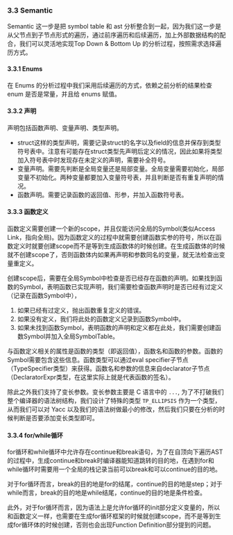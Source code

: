 ### 3.3 Semantic

Semantic 这一步是把 symbol table 和 ast 分析整合到一起，因为我们这一步是从父节点到子节点形式的遍历，通过前序遍历和后续遍历，加上外部数据结构的配合，我们可以灵活地实现Top Down & Bottom Up 的分析过程，按照需求选择遍历方式。

#### 3.3.1 Enums

在 Enums 的分析过程中我们采用后续遍历的方式，依赖之前分析的结果检查 enum 是否是常量，并且给 enums 赋值。

#### 3.3.2 声明

声明包括函数声明、变量声明、类型声明。

* struct这样的类型声明，需要记录struct的名字以及field的信息并保存到类型符号表中。注意有可能存在struct类型先声明后定义的情况，因此如果将类型加入符号表中时发现存在未定义的声明，需要补全符号。
* 变量声明。需要先判断是全局变量还是局部变量。全局变量需要初始化，局部变量不初始化。两种变量都要加入变量符号表，并且判断是否有重复声明的情况。
* 函数声明。需要记录函数的返回值、形参，并加入函数符号表。

#### 3.3.3 函数定义

函数定义需要创建一个新的scope，并且仅能访问全局的Symbol(类似Access Link，指向全局)。因为函数定义的过程中就需要创建函数实参的符号，所以在函数定义时就要创建scope而不是等到生成函数体的时候创建。在生成函数体的时候就不创建scope了，否则函数体内如果再声明和参数同名的变量，就无法检查出变量重定义。

创建scope后，需要在全局Symbol中检查是否已经存在函数的声明。如果找到函数的Symbol，表明函数已实现声明，我们需要检查函数声明时是否已经有过定义（记录在函数Symbol中），

1.  如果已经有过定义，抛出函数重复定义的错误。
2.  如果没有定义，我们将此处的函数定义记录到函数Symbol中。
3.  如果未找到函数Symbol，表明函数的声明和定义都在此处，我们需要创建函数Symbol并加入全局SymbolTable。

与函数定义相关的属性是函数的类型（即返回值），函数名和函数的参数。函数的Symbol需要包含这些信息。函数类型可以通过eval specifier子节点（TypeSpecifier类型）来获得。函数名和参数的信息来自declarator子节点（DeclaratorExpr类型，在这里实际上就是代表函数的签名）。

除此之外我们支持了变长参数。变长参数主要是 C 语言中的 `...`, 为了不打破我们整个编译器的语法树结构，我们设计了特殊的类型 `TP_ELLIPSIS` 作为一个类型，从而我们可以对 Yacc 以及我们的语法树做最小的修改，然后我们只要在分析的时候判断是否要添加变长类型即可。

#### 3.3.4 for/while循环

for循环和while循环中允许存在continue和break语句，为了在自顶向下遍历AST的过程中，生成continue和break时编译器能知道跳转的目的地，在遇到for和while循环时需要用一个全局的栈记录当前可以break和可以continue的目的地。

对于for循环而言，break的目的地是for的结尾，continue的目的地是step；对于while而言，break的目的地是while结尾，continue的目的地是条件检查。

此外，对于for循环而言，因为语法上是允许for循环的init部分定义变量的，所以和函数定义一样，也需要在生成for循环框架的时候就创建scope，而不是等到生成for循环体的时候创建，否则也会出现Function Definition部分提到的问题。